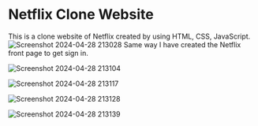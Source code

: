 # Netflix Clone Website
This is a clone website of Netflix created by using HTML, CSS, JavaScript.
![Screenshot 2024-04-28 213028](https://github.com/SriHariRamG/Netflix-clone-web/assets/152001019/125df650-cea4-4a71-962c-bf3fb7ff3639)
Same way I have created the Netflix front page to get sign in.

![Screenshot 2024-04-28 213104](https://github.com/SriHariRamG/Netflix-clone-web/assets/152001019/43772cfb-3a00-4f5d-9918-c86d6b687d6e)

![Screenshot 2024-04-28 213117](https://github.com/SriHariRamG/Netflix-clone-web/assets/152001019/4c5ff072-0f54-4e0c-bc66-e14b7b02cf7d)

![Screenshot 2024-04-28 213128](https://github.com/SriHariRamG/Netflix-clone-web/assets/152001019/41fe261e-de9c-4c2d-8ffa-96c9fb38afba)

![Screenshot 2024-04-28 213139](https://github.com/SriHariRamG/Netflix-clone-web/assets/152001019/c1273e84-3000-4b40-a28a-dfb4f828e9cd)
